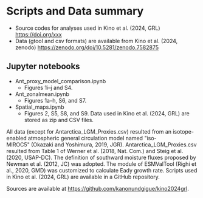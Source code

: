 # Scripts and Data summary
- Source codes for analyses used in Kino et al. (2024, GRL) https://doi.org/xxx
- Data (gtool and csv formats) are available from Kino et al. (2024, zenodo) https://zenodo.org/doi/10.5281/zenodo.7582875

## Jupyter notebooks
- Ant_proxy_model_comparison.ipynb
    - Figures 1i–j and S4.
- Ant_zonalmean.ipynb
    - Figures 1a–h, S6, and S7.
- Spatial_maps.ipynb
    - Figures 2, S5, S8, and S9.
Data used in Kino et al. (2024, GRL) are stored as zip and CSV files.

All data (except for Antarctica_LGM_Proxies.csv) resulted from an isotope-enabled atmospheric general circulation model named "iso-MIROC5" (Okazaki and Yoshimura, 2019, JGR).
Antarctica_LGM_Proxies.csv resulted from Table 1 of Werner et al. (2018, Nat. Com.) and Steig et al. (2020, USAP-DC).
The definition of southward moisture fluxes proposed by Newman et al. (2012, JC) was adopted.
The module of ESMValTool (Righi et al., 2020, GMD) was customized to calculate Eady growth rate.
Scripts used in Kino et al. (2024, GRL) are available in a GitHub repository.

Sources are available at https://github.com/kanonundgigue/kino2024grl.